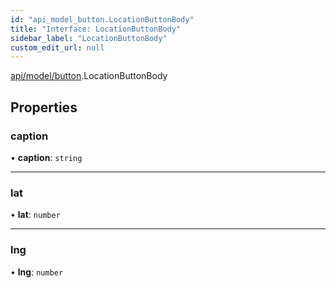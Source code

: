 ```yaml
---
id: "api_model_button.LocationButtonBody"
title: "Interface: LocationButtonBody"
sidebar_label: "LocationButtonBody"
custom_edit_url: null
---
```


[api/model/button](/api/modules/api_model_button.md).LocationButtonBody

## Properties

### caption

• **caption**: `string`

___

### lat

• **lat**: `number`

___

### lng

• **lng**: `number`

